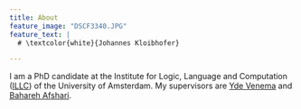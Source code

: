 ```yaml
---
title: About
feature_image: "DSCF3340.JPG"
feature_text: |
  # \textcolor{white}{Johannes Kloibhofer}

---
```


I am a PhD candidate at the Institute for Logic, Language and Computation ([ILLC](https://www.illc.uva.nl/)) of the University of Amsterdam. My supervisors are [Yde Venema](https://staff.science.uva.nl/y.venema/) and [Bahareh Afshari](https://www.gu.se/en/about/find-staff/baharehafshari).


